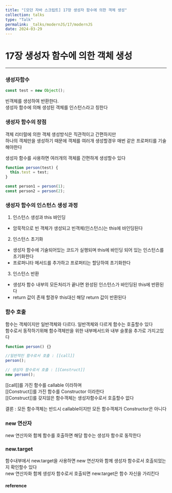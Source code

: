 ```yaml
---
title: "[모던 자바 스크립트] 17장 생성자 함수에 의한 객체 생성"
collection: talks
type: "Talk"
permalink: _talks/modernJS/17/modernJS
date: 2024-03-29
---
```


# 17장 생성자 함수에 의한 객체 생성

---

### 생성자함수

```javascript
const test = new Object();
```

빈객체를 생성하여 반환한다.<br>
생성자 함수에 의해 생성된 객체를 인스턴스라고 칭한다

### 생성자 함수의 장점

객체 리터럴에 의한 객체 생성방식은 직관적이고 간편하지만 <br>
하나의 객체만을 생성하기 때문에 객체를 여러개 생성할경우 매번 같은 프로퍼티를 기술해야한다<br>

생성자 함수를 사용하면 여러개의 객체를 간편하게 생성할수 있다

```javascript
function person(test) {
  this.test = test;
}

const person1 = person(1);
const person2 = person(2);
```

### 생성자 함수의 인스턴스 생성 과정

1. 인스턴스 생성과 this 바인딩

- 암묵적으로 빈 객체가 생성되고 빈객체(인스턴스)는 this에 바인딩된다

2. 인스턴스 초기화

- 생성자 함수에 기술되어있는 코드가 실행되며 this에 바인딩 되어 있는 인스턴스를 초기화한다
- 프로퍼니타 메서드를 추가하고 프로퍼티는 할당하여 초기화한다

3. 인스턴스 반환

- 생성자 함수 내부의 모든처리가 끝나면 완성된 인스턴스가 바인딩된 this에 반환된다
- return 값이 존재 할경우 this대신 해당 return 값이 반환된다

### 함수 호출

함수는 객체이지만 일반객체와 다르다. 일반객체와 다르게 함수는 호출할수 있다 <br>
함수로서 동작하기위해 함수객체만을 위한 내부메서드와 내부 슬롯을 추가로 가지고있다

```javascript
function person() {}

//일반적인 함수로서 호출 : [[call]]
person();

// 생성자 함수로서 호출 : [[Construct]]
new person();
```

[[call]]를 가진 함수를 callable 이라하며 <br>
[[Construct]]를 가진 함수를 Constructor 이라한다<br>
[[Construct]]를 갖지않은 함수객체는 생성자함수로서 호출할수 없다

결론 : 모든 함수객체는 반드시 callable이지만 모든 함수객체가 Constructor은 아니다

### new 연산자

new 연산자와 함께 함수를 호출하면 해당 함수는 생성자 함수로 동작한다

### new.target

함수내부에서 new.target을 사용하면 new 연산자와 함께 생성자 함수로서 호출되었는지 확인할수 있다<br>
new 연산자화 함께 생성자 함수로서 호출되면 new.target은 함수 자신을 가리킨다



#### reference

